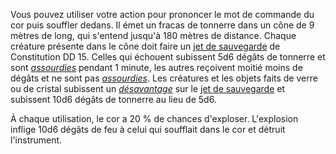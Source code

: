 Vous pouvez utiliser votre action pour prononcer le mot de commande du cor puis souffler dedans. Il émet un fracas de tonnerre dans un cône de 9 mètres de long, qui s'entend jusqu'à 180 mètres de distance. Chaque créature présente dans le cône doit faire un [jet de sauvegarde](/utiliser-les-caracteristiques/#jets-de-sauvegarde) de Constitution DD 15. Celles qui échouent subissent 5d6 dégâts de tonnerre et sont [_assourdies_](/gerer-la-sante-du-personnage/#assourdi) pendant 1 minute, les autres reçoivent moitié moins de dégâts et ne sont pas [_assourdies_](/gerer-la-sante-du-personnage/#assourdi). Les créatures et les objets faits de verre ou de cristal subissent un [_désavantage_](/utiliser-les-caracteristiques/#avantage-et-desavantage) sur le [jet de sauvegarde](/utiliser-les-caracteristiques/#jets-de-sauvegarde) et subissent 10d6 dégâts de tonnerre au lieu de 5d6.

À chaque utilisation, le cor a 20 % de chances d'exploser. L'explosion inflige 10d6 dégâts de feu à celui qui soufflait dans le cor et détruit l'instrument.
